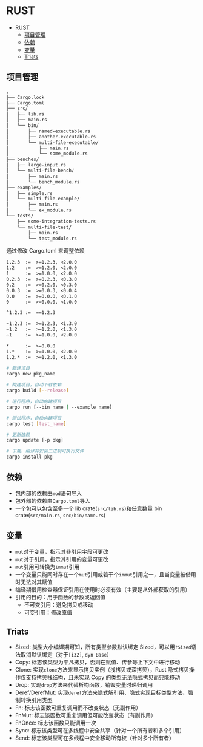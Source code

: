 # RUST

- [RUST](#rust)
  - [项目管理](#项目管理)
  - [依赖](#依赖)
  - [变量](#变量)
  - [Triats](#triats)

## 项目管理

```txt
.
├── Cargo.lock
├── Cargo.toml
├── src/
│   ├── lib.rs
│   ├── main.rs
│   └── bin/
│       ├── named-executable.rs
│       ├── another-executable.rs
│       └── multi-file-executable/
│           ├── main.rs
│           └── some_module.rs
├── benches/
│   ├── large-input.rs
│   └── multi-file-bench/
│       ├── main.rs
│       └── bench_module.rs
├── examples/
│   ├── simple.rs
│   └── multi-file-example/
│       ├── main.rs
│       └── ex_module.rs
└── tests/
    ├── some-integration-tests.rs
    └── multi-file-test/
        ├── main.rs
        └── test_module.rs
```

通过修改 Cargo.toml 来调整依赖

```txt
1.2.3  :=  >=1.2.3, <2.0.0
1.2    :=  >=1.2.0, <2.0.0
1      :=  >=1.0.0, <2.0.0
0.2.3  :=  >=0.2.3, <0.3.0
0.2    :=  >=0.2.0, <0.3.0
0.0.3  :=  >=0.0.3, <0.0.4
0.0    :=  >=0.0.0, <0.1.0
0      :=  >=0.0.0, <1.0.0

^1.2.3 :=  ==1.2.3

~1.2.3 :=  >=1.2.3, <1.3.0
~1.2   :=  >=1.2.0, <1.3.0
~1     :=  >=1.0.0, <2.0.0

*      :=  >=0.0.0
1.*    :=  >=1.0.0, <2.0.0
1.2.*  :=  >=1.2.0, <1.3.0
```

```sh
# 新建项目
cargo new pkg_name

# 构建项目，自动下载依赖
cargo build [--release]

# 运行程序，自动构建项目
cargo run [--bin name | --example name]

# 测试程序，自动构建项目
cargo test [test_name]

# 更新依赖
cargo update [-p pkg]

# 下载、编译并安装二进制可执行文件
cargo install pkg
```

## 依赖

- 包内部的依赖由`mod`语句导入
- 包外部的依赖由`Cargo.toml`导入
- 一个包可以包含至多一个 lib crate(`src/lib.rs`)和任意数量 bin crate(`src/main.rs`, `src/bin/name.rs`)

## 变量

- `mut`对于变量，指示其非引用字段可更改
- `mut`对于引用，指示其引用的变量可更改
- `mut`引用可转换为`immut`引用
- 一个变量只能同时存在一个`mut`引用或若干个`immut`引用之一，且当变量被借用时无法对其赋值
- 编译期借用检查器保证引用在使用时必须有效（主要是从外部获取的引用）
- 引用的目的：用于函数的参数或返回值
  - 不可变引用：避免拷贝或移动
  - 可变引用：修改原值

## Triats

- Sized: 类型大小编译期可知，所有类型参数默认绑定 Sized，可以用`?Sized`语法取消默认绑定（对于`[i32]`, `dyn Base`）
- Copy: 标志该类型为平凡拷贝，否则在赋值、传参等上下文中进行移动
- Clone: 实现`clone`方法来显示拷贝实例（浅拷贝或深拷贝），Rust 隐式拷贝操作仅支持拷贝栈结构，且未实现 Copy 的类型无法隐式拷贝而只能移动
- Drop: 实现`drop`方法来代替析构函数，销毁变量时递归调用
- Deref/DerefMut: 实现`deref`方法来隐式解引用、隐式实现目标类型方法、强制转换引用类型
- Fn: 标志该函数可重复调用而不改变状态（无副作用）
- FnMut: 标志该函数可重复调用但可能改变状态（有副作用）
- FnOnce: 标志该函数只能调用一次
- Sync: 标志该类型可在多线程中安全共享（针对一个所有者和多个引用）
- Send: 标志该类型可在多线程中安全移动所有权（针对多个所有者）

